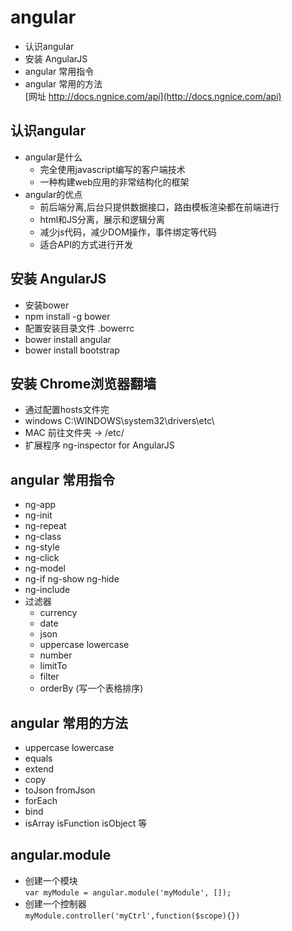 # angular
  - 认识angular 
  - 安装 AngularJS    
  - angular 常用指令       
  - angular 常用的方法  
  [网址 http://docs.ngnice.com/api](http://docs.ngnice.com/api)   
## 认识angular
  - angular是什么
     - 完全使用javascript编写的客户端技术
     - 一种构建web应用的非常结构化的框架 
  - angular的优点
     - 前后端分离,后台只提供数据接口，路由模板渲染都在前端进行
     - html和JS分离，展示和逻辑分离
     - 减少js代码，减少DOM操作，事件绑定等代码 
     - 适合API的方式进行开发        
## 安装 AngularJS   
  - 安装bower 
  - npm install -g bower 
  - 配置安装目录文件 .bowerrc  
  - bower install angular    
  - bower install bootstrap       
## 安装 Chrome浏览器翻墙   
  - 通过配置hosts文件完 
  - windows   C:\WINDOWS\system32\drivers\etc\
  - MAC       前往文件夹 -> /etc/
  - 扩展程序 ng-inspector for AngularJS
## angular 常用指令
  - ng-app
  - ng-init
  - ng-repeat
  - ng-class
  - ng-style
  - ng-click
  - ng-model
  - ng-if ng-show ng-hide
  - ng-include
  - 过滤器
    - currency
    - date
    - json
    - uppercase lowercase
    - number
    - limitTo
    - filter
    - orderBy (写一个表格排序)
## angular 常用的方法
   - uppercase lowercase
   - equals
   - extend
   - copy
   - toJson fromJson
   - forEach
   - bind
   - isArray isFunction isObject 等   
## angular.module
   - 创建一个模块  
   ```var myModule = angular.module('myModule', []);```
   - 创建一个控制器  
   ```myModule.controller('myCtrl',function($scope){})```

